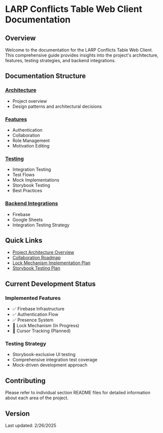 # LARP Conflicts Table Web Client Documentation

## Overview

Welcome to the documentation for the LARP Conflicts Table Web Client. This comprehensive guide provides insights into the project's architecture, features, testing strategies, and backend integrations.

## Documentation Structure

### [Architecture](/architecture)

- Project overview
- Design patterns and architectural decisions

### [Features](/features)

- Authentication
- Collaboration
- Role Management
- Motivation Editing

### [Testing](/testing)

- Integration Testing
- Test Flows
- Mock Implementations
- Storybook Testing
- Best Practices

### [Backend Integrations](/backends)

- Firebase
- Google Sheets
- Integration Testing Strategy

## Quick Links

- [Project Architecture Overview](/architecture/overview/project-architecture-overview.md)
- [Collaboration Roadmap](/features/collaboration/collaboration-roadmap.md)
- [Lock Mechanism Implementation Plan](/features/collaboration/lock-mechanism-implementation-plan.md)
- [Storybook Testing Plan](/testing/storybook/exclusive-ui-testing-plan.md)

## Current Development Status

### Implemented Features

- ✅ Firebase Infrastructure
- ✅ Authentication Flow
- ✅ Presence System
- 🔄 Lock Mechanism (In Progress)
- 📝 Cursor Tracking (Planned)

### Testing Strategy

- Storybook-exclusive UI testing
- Comprehensive integration test coverage
- Mock-driven development approach

## Contributing

Please refer to individual section README files for detailed information about each area of the project.

## Version

Last updated: 2/26/2025
